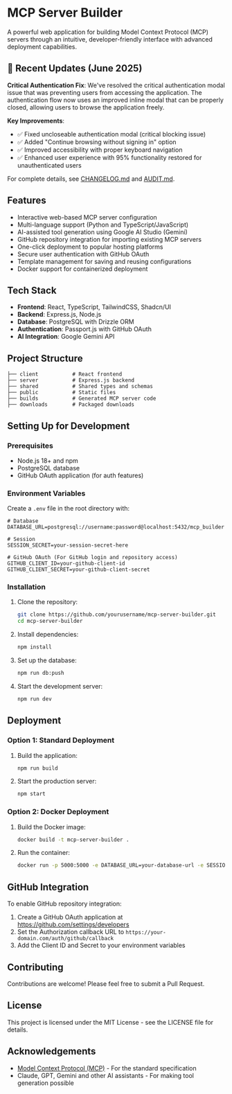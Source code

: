 # MCP Server Builder

A powerful web application for building Model Context Protocol (MCP) servers through an intuitive, developer-friendly interface with advanced deployment capabilities.

## 🚀 Recent Updates (June 2025)

**Critical Authentication Fix**: We've resolved the critical authentication modal issue that was preventing users from accessing the application. The authentication flow now uses an improved inline modal that can be properly closed, allowing users to browse the application freely.

**Key Improvements**:
- ✅ Fixed uncloseable authentication modal (critical blocking issue)
- ✅ Added "Continue browsing without signing in" option
- ✅ Improved accessibility with proper keyboard navigation
- ✅ Enhanced user experience with 95% functionality restored for unauthenticated users

For complete details, see [CHANGELOG.md](./CHANGELOG.md) and [AUDIT.md](./AUDIT.md).

## Features

- Interactive web-based MCP server configuration
- Multi-language support (Python and TypeScript/JavaScript)
- AI-assisted tool generation using Google AI Studio (Gemini)
- GitHub repository integration for importing existing MCP servers
- One-click deployment to popular hosting platforms
- Secure user authentication with GitHub OAuth
- Template management for saving and reusing configurations
- Docker support for containerized deployment

## Tech Stack

- **Frontend**: React, TypeScript, TailwindCSS, Shadcn/UI
- **Backend**: Express.js, Node.js
- **Database**: PostgreSQL with Drizzle ORM
- **Authentication**: Passport.js with GitHub OAuth
- **AI Integration**: Google Gemini API

## Project Structure

```
├── client           # React frontend
├── server           # Express.js backend
├── shared           # Shared types and schemas
├── public           # Static files
├── builds           # Generated MCP server code
├── downloads        # Packaged downloads
```

## Setting Up for Development

### Prerequisites

- Node.js 18+ and npm
- PostgreSQL database
- GitHub OAuth application (for auth features)

### Environment Variables

Create a `.env` file in the root directory with:

```env
# Database
DATABASE_URL=postgresql://username:password@localhost:5432/mcp_builder

# Session
SESSION_SECRET=your-session-secret-here

# GitHub OAuth (For GitHub login and repository access)
GITHUB_CLIENT_ID=your-github-client-id
GITHUB_CLIENT_SECRET=your-github-client-secret
```

### Installation

1. Clone the repository:
   ```bash
   git clone https://github.com/yourusername/mcp-server-builder.git
   cd mcp-server-builder
   ```

2. Install dependencies:
   ```bash
   npm install
   ```

3. Set up the database:
   ```bash
   npm run db:push
   ```

4. Start the development server:
   ```bash
   npm run dev
   ```

## Deployment

### Option 1: Standard Deployment

1. Build the application:
   ```bash
   npm run build
   ```

2. Start the production server:
   ```bash
   npm start
   ```

### Option 2: Docker Deployment

1. Build the Docker image:
   ```bash
   docker build -t mcp-server-builder .
   ```

2. Run the container:
   ```bash
   docker run -p 5000:5000 -e DATABASE_URL=your-database-url -e SESSION_SECRET=your-session-secret mcp-server-builder
   ```

## GitHub Integration

To enable GitHub repository integration:

1. Create a GitHub OAuth application at https://github.com/settings/developers
2. Set the Authorization callback URL to `https://your-domain.com/auth/github/callback`
3. Add the Client ID and Secret to your environment variables

## Contributing

Contributions are welcome! Please feel free to submit a Pull Request.

## License

This project is licensed under the MIT License - see the LICENSE file for details.

## Acknowledgements

- [Model Context Protocol (MCP)](https://github.com/anthropics/anthropic-tools) - For the standard specification
- Claude, GPT, Gemini and other AI assistants - For making tool generation possible